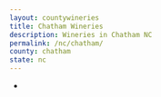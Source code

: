 ```yaml
---
layout: countywineries
title: Chatham Wineries
description: Wineries in Chatham NC
permalink: /nc/chatham/
county: chatham
state: nc
---
```

-
